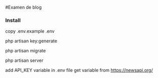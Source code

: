 #Examen de blog
### Install
copy .env.example .env

php artisan key:generate

php artisan migrate

php artisan server

add API_KEY variable in .env file
get variable from https://newsapi.org/
